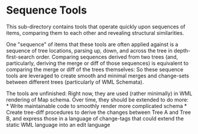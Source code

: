 Sequence Tools
==============

This sub-directory contains tools that operate quickly upon sequences of items, comparing them to each
other and revealing structural similarities.

One "sequence" of items that these tools are often applied against is a sequence of tree locations, parsing
up, down, and across the tree in depth-first-search order.  Comparing sequences derived from two trees
(and, particularly, deriving the merge or diff of those sequences) is equivalent to comparing the merge
or diff of the trees themselves:  So these sequence tools are leveraged to create smooth and minimal
merges and change-sets between different trees (particularly of WML Schemata).

The tools are unfinished:  Right now, they are used (rather minimally) in WML rendering of Map schema.
Over time, they should be extended to do more:
    * Write maintainable code to smoothly render more complicated schema
    * Create tree-diff procedures to derive the changes between Tree A and Tree B, and express those
    in a language of change-tags that could extend the static WML language into an edit language
